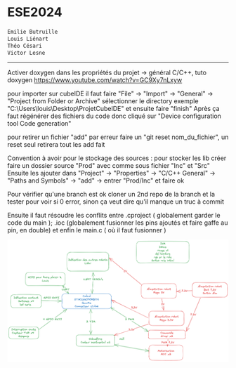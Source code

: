 # ESE2024
    Emilie Butruille
    Louis Liénart
    Théo Césari
    Victor Lesne
------

Activer doxygen dans les propriétés du projet -> général C/C++, tuto doxygen https://www.youtube.com/watch?v=GC9Xy7nLxyw

pour importer sur cubeIDE il faut faire "File" -> "Import" -> "General" -> "Project from Folder or Archive" sélectionner le directory exemple "C:\Users\louis\Desktop\ProjetCubeIDE" et ensuite faire "finish"
Après ça faut régénérer des fichiers du code donc cliqué sur "Device configuration tool Code generation"

pour retirer un fichier "add" par erreur faire un "git reset nom_du_fichier", un reset seul retirera tout les add fait

Convention à avoir pour le stockage des sources :
pour stocker les lib créer faire un dossier source "Prod" avec comme sous fichier "Inc" et "Src"
Ensuite les ajouter dans "Project" -> "Properties" -> "C/C++ General" -> "Paths and Symbols" -> "add" -> entrer "Prod/Inc" et faire ok

Pour vérifier qu'une branch est ok cloner un 2nd repo de la branch et la tester pour voir si 0 error, sinon ça veut dire qu'il manque un truc à commit

Ensuite il faut résoudre les conflits entre .cproject ( globalement garder le code du main ); .ioc (globalement fusionner les pins ajoutés et faire gaffe au pin, en double) et enfin le main.c ( où il faut fusionner )

![Schema fonctionnel du robot chat](images/SchemaFonctionnel.png)
